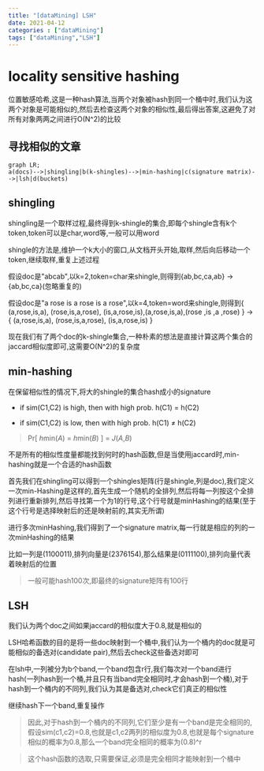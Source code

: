 ```yaml
---
title: "[dataMining] LSH"
date: 2021-04-12
categories : ["dataMining"]
tags: ["dataMining","LSH"]
---
```


# locality sensitive hashing

位置敏感哈希,这是一种hash算法,当两个对象被hash到同一个桶中时,我们认为这两个对象是可能相似的,然后去检查这两个对象的相似性,最后得出答案,这避免了对所有对象两两之间进行O(N^2)的比较

## 寻找相似的文章

```mermaid
graph LR;
a(docs)-->|shingling|b(k-shingles)-->|min-hashing|c(signature matrix)-->|lsh|d(buckets)
```



## shingling

shingling是一个取样过程,最终得到k-shingle的集合,即每个shingle含有k个token,token可以是char,word等,一般可以用word

shingle的方法是,维护一个k大小的窗口,从文档开头开始,取样,然后向后移动一个token,继续取样,重复上述过程

假设doc是"abcab",以k=2,token=char来shingle,则得到{ab,bc,ca,ab} -> {ab,bc,ca}(忽略重复的)

假设doc是"a rose is a rose is a rose",以k=4,token=word来shingle,则得到{ (a,rose,is,a), (rose,is,a,rose), (is,a,rose,is),(a,rose,is,a),(rose ,is ,a ,rose) } -> { (a,rose,is,a), (rose,is,a,rose), (is,a,rose,is) }

现在我们有了两个doc的k-shingle集合,一种朴素的想法是直接计算这两个集合的jaccard相似度即可,这需要O(N^2)的复杂度

## min-hashing

在保留相似性的情况下,将大的shingle的集合hash成小的signature

- if sim(C1,C2) is high, then with high prob. h(C1) = h(C2)

- if sim(C1,C2) is low, then with high prob. h(C1) ≠ h(C2)

> Pr[ *h*min(*A*) = *h*min(*B*) ] = *J*(*A*,*B*)

不是所有的相似性度量都能找到何时的hash函数,但是当使用jaccard时,min-hashing就是一个合适的hash函数

首先我们在shingling可以得到一个shingles矩阵(行是shingle,列是doc),我们定义一次min-Hashing是这样的,首先生成一个随机的全排列,然后将每一列按这个全排列进行重新排列,然后寻找第一个为1的行号,这个行号就是minHashing的结果(至于这个行号是选择映射后的还是映射前的,其实无所谓)

进行多次minHashing,我们得到了一个signature matrix,每一行就是相应的列的一次minHashing的结果

比如一列是(1100011),排列向量是(2376154),那么结果是(0111100),排列向量代表着映射后的位置

> 一般可能hash100次,即最终的signature矩阵有100行

## LSH

我们认为两个doc之间如果jaccard的相似度大于0.8,就是相似的

LSH哈希函数的目的是将一些doc映射到一个桶中,我们认为一个桶内的doc就是可能相似的备选对(candidate pair),然后去check这些备选对即可

在lsh中,一列被分为b个band,一个band包含r行,我们每次对一个band进行hash(一列hash到一个桶,并且只有当band完全相同时,才会hash到一个桶),对于hash到一个桶内的不同列,我们认为其是备选对,check它们真正的相似性

继续hash下一个band,重复操作

> 因此,对于hash到一个桶内的不同列,它们至少是有一个band是完全相同的,假设sim(c1,c2)=0.8,也就是c1,c2两列的相似度为0.8,也就是每个signature相似的概率为0.8,那么一个band完全相同的概率为(0.8)^r

> 这个hash函数的选取,只需要保证,必须是完全相同才能映射到一个桶中